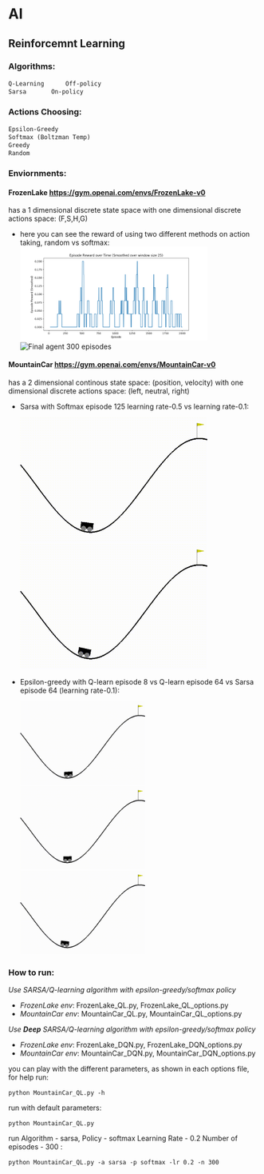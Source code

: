 # AI

## Reinforcemnt Learning

### Algorithms:
	Q-Learning  	Off-policy
	Sarsa		On-policy
### Actions Choosing:
	Epsilon-Greedy
	Softmax (Boltzman Temp)
	Greedy
	Random

### Enviornments:
#### FrozenLake https://gym.openai.com/envs/FrozenLake-v0
has a 1 dimensional discrete state space with one dimensional discrete actions space: (F,S,H,G)

* here you can see the reward of using two different methods on action taking, random vs softmax:
<img src="https://github.com/sagittefrat/AI/blob/master/results/results-QL-FrozenLake-v0-random-q_learning/reward.png" width="375" title="Initial agent"/><img src="https://github.com/sagittefrat/AI/blob/master/results/results-QL-FrozenLake-v0-q_learning-softmax/reward.png" width="375" title="Final agent 300 episodes"/> 



#### MountainCar https://gym.openai.com/envs/MountainCar-v0
has a 2 dimensional continous state space: (position, velocity) with one dimensional discrete actions space: (left, neutral, right)

* Sarsa with Softmax episode 125 learning rate-0.5 vs learning rate-0.1:

	<img src="https://github.com/sagittefrat/AI/blob/master/results/GIFs/results-QL-MountainCar-v0-softmax-sarsa-lr0.5-video000125.gif" width="375" title="Initial agent"/> <img src="https://github.com/sagittefrat/AI/blob/master/results/GIFs/results-QL-MountainCar-v0-softmax-sarsa-lr0.1-video000125.gif" width="375" title="Final agent 300 episodes"/> 
	
	
* Epsilon-greedy with Q-learn episode 8 vs Q-learn episode 64 vs Sarsa episode 64 (learning rate-0.1):

	<img src=https://github.com/sagittefrat/AI/blob/master/results/GIFs/results-QL-MountainCar-v0-epsilon_greedy-q_learning-lr0.1-video000008.gif width="250" title="Initial agent"/>
	<img src=https://github.com/sagittefrat/AI/blob/master/results/GIFs/results-QL-MountainCar-v0-epsilon_greedy-q_learning-lr0.1-video000064.gif width="250" title="Final agent 100 episodes"/>
	<img src=https://github.com/sagittefrat/AI/blob/master/results/GIFs/results-QL-MountainCar-v0-epsilon_greedy-sarsa-lr0.1-video000064.gif width="250" title="Final agent 100 episodes"/>


### How to run:
*Use SARSA/Q-learning algorithm with epsilon-greedy/softmax policy*
* *FrozenLake env*: FrozenLake_QL.py, FrozenLake_QL_options.py 
* *MountainCar env*: MountainCar_QL.py, MountainCar_QL_options.py   

*Use **Deep** SARSA/Q-learning algorithm with epsilon-greedy/softmax policy*
* *FrozenLake env*: FrozenLake_DQN.py, FrozenLake_DQN_options.py 
* *MountainCar env*: MountainCar_DQN.py, MountainCar_DQN_options.py 

you can play with the different parameters, as shown in each options file, for help run:

	python MountainCar_QL.py -h
	
run with default parameters:

	python MountainCar_QL.py
	
run Algorithm - sarsa, Policy - softmax Learning Rate - 0.2 Number of episodes - 300 :

	python MountainCar_QL.py -a sarsa -p softmax -lr 0.2 -n 300



